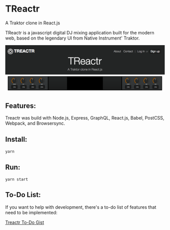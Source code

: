 # TReactr
A Traktor clone in React.js

TReactr is a javascript digital DJ mixing application built for the modern web, based on the legendary UI from Native Instrument' Traktor.

<img src="public/screenshot.png"></img>

## Features:
Treactr was build with Node.js, Express, GraphQL, React.js, Babel, PostCSS, Webpack, and Browsersync.

## Install:

    yarn

## Run:

    yarn start

## To-Do List:
  If you want to help with development, there's a to-do list of features that need to be implemented:

  <a href="https://gist.github.com/kevinchau321/7d64516debdfeb31257169e521135d63"> Treactr To-Do Gist </a>
